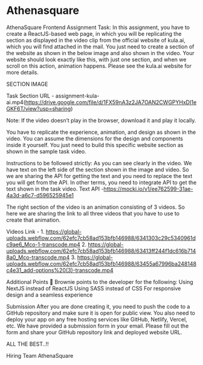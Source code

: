 # Athenasquare
AthenaSquare Frontend Assignment
Task:
In this assignment, you have to create a ReactJS-based web page, in which you will be replicating the section as displayed in the video clip from the official website of kula.ai, which you will find attached in the mail. You just need to create a section of the website as shown in the below image and also shown in the video. Your website should look exactly like this, with just one section, and when we scroll on this action, animation happens. Please see the kula.ai website for more details.

SECTION IMAGE

Task Section URL - assignment-kula-ai.mp4(https://drive.google.com/file/d/1FX59nA3z2JA7OAN2CWGPYHxDI1eGKF6T/view?usp=sharing)

Note: If the video doesn’t play in the browser, download it and play it locally.

You have to replicate the experience, animation, and design as shown in the video. You can assume the dimensions for the design and components inside it 
yourself. You just need to build this specific website section as shown in the sample task video.


Instructions to be followed strictly:
As you can see clearly in the video. We have text on the left side of the section shown in the image and video. So we are sharing the API for getting the text and you need to replace the text you will get from the API. In other terms, you need to integrate API to get the text shown in the task video.
Text API -https://mocki.io/v1/ee762599-31ae-4a3d-a6c7-d596525945e1

The right section of the video is an animation consisting of 3 videos. So here we are sharing the link to all three videos that you have to use to create that animation.

Videos Link - 
1. 
https://global-uploads.webflow.com/62efc7cb58ad153bfb146988/6341303c29c5340961dc9ae6_Mco-1-transcode.mp4
2. https://global-uploads.webflow.com/62efc7cb58ad153bfb146988/63413ff244f1dc616b7148a0_Mco-transcode.mp4
3. 
https://global-uploads.webflow.com/62efc7cb58ad153bfb146988/63455a67996ba248148c4e31_add-options%20(3)-transcode.mp4

Additional Points 🙂
Brownie points to the developer for the following:
Using NextJS instead of ReactJS
Using SASS instead of CSS
For responsive design and a seamless experience

Submission
After you are done creating it, you need to push the code to a GitHub repository and make sure it is open for public view. You also need to deploy your app on any free hosting services like GitHub, Netlify, Vercel, etc.
We have provided a submission form in your email. Please fill out the form and share your GitHub repository link and deployed website URL.


ALL THE BEST..!!


Hiring Team
AthenaSquare
